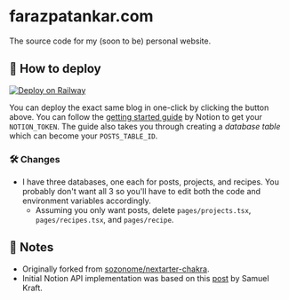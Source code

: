 # farazpatankar.com

The source code for my (soon to be) personal website.

## 🚀 How to deploy

[![Deploy on Railway](https://railway.app/button.svg)](https://railway.app/new/template?template=https%3A%2F%2Fgithub.com%2FFarazPatankar%2Ffarazpatankar.com&envs=NOTION_TOKEN%2CPOSTS_TABLE_ID%2CPROJECTS_TABLE_ID%2CRECIPES_TABLE_ID&optionalEnvs=POSTS_TABLE_ID%2CPROJECTS_TABLE_ID%2CRECIPES_TABLE_ID&NOTION_TOKENDesc=Your+Notion+API+token&referralCode=faraz)

You can deploy the exact same blog in one-click by clicking the button above. You can follow the [getting started guide](https://developers.notion.com/docs/getting-started) by Notion to get your `NOTION_TOKEN`. The guide also takes you through creating a _database table_ which can become your `POSTS_TABLE_ID`.

### 🛠 Changes

- I have three databases, one each for posts, projects, and recipes. You probably don't want all 3 so you'll have to edit both the code and environment variables accordingly.
  - Assuming you only want posts, delete `pages/projects.tsx`, `pages/recipes.tsx`, and `pages/recipe`.

## 📝 Notes

- Originally forked from [sozonome/nextarter-chakra](https://github.com/sozonome/nextarter-chakra).
- Initial Notion API implementation was based on this [post](https://samuelkraft.com/blog/building-a-notion-blog-with-public-api) by Samuel Kraft.
